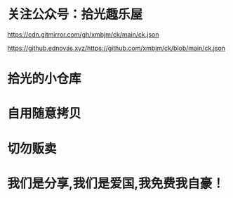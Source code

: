 # 关注公众号：拾光趣乐屋
https://cdn.gitmirror.com/gh/xmbjm/ck/main/ck.json

https://github.ednovas.xyz/https://github.com/xmbjm/ck/blob/main/ck.json

# 拾光的小仓库
# 自用随意拷贝
# 切勿贩卖
# 我们是分享,我们是爱国,我免费我自豪！
